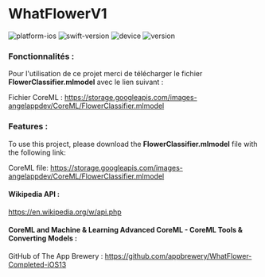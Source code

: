# WhatFlowerV1


![platform-ios](https://img.shields.io/badge/platform-ios-lightgrey.svg) ![swift-version](https://img.shields.io/badge/swift-5.3-red.svg) ![device](https://img.shields.io/badge/Device-iPhone--iPad-green)
![version](https://img.shields.io/badge/Version-1.0-blue)

### Fonctionnalités :

Pour l'utilisation de ce projet merci de télécharger le fichier **FlowerClassifier.mlmodel** avec le lien suivant :

Fichier CoreML :
https://storage.googleapis.com/images-angelappdev/CoreML/FlowerClassifier.mlmodel

### Features :

To use this project, please download the **FlowerClassifier.mlmodel** file with the following link:

CoreML file:
https://storage.googleapis.com/images-angelappdev/CoreML/FlowerClassifier.mlmodel

#### Wikipedia API :

https://en.wikipedia.org/w/api.php

####  CoreML and Machine & Learning Advanced CoreML - CoreML Tools & Converting Models :

GitHub of The App Brewery : https://github.com/appbrewery/WhatFlower-Completed-iOS13
